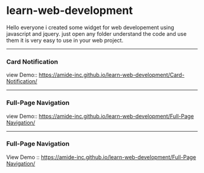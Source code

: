 # learn-web-development
Hello everyone i created some widget for web developement using javascript and jquery.
just open any folder understand the code and use them it is very easy to use in your web project.

<hr>

<h3>Card Notification</h3>
<p>view  Demo:: <a href="https://amide-inc.github.io/learn-web-development/Card-Notification/">https://amide-inc.github.io/learn-web-development/Card-Notification/</a></p>

<hr>

<h3>Full-Page Navigation</h3>
<p>view  Demo:: <a href="https://amide-inc.github.io/learn-web-development/Full-Page%20Navigation/">https://amide-inc.github.io/learn-web-development/Full-Page Navigation/</a></p>

<hr>

<h3>Full-Page Navigation</h3>
<p>View Demo  :: <a href="ttps://amide-inc.github.io/learn-web-development/Full-Page%20Navigation/">https://amide-inc.github.io/learn-web-development/Full-Page Navigation/</a></p>

